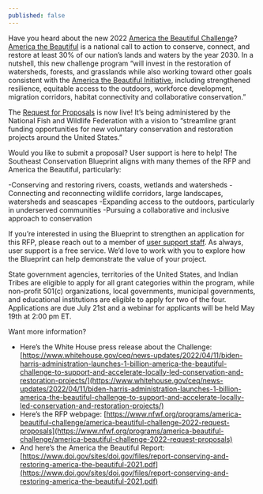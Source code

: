 ```yaml
---
published: false
---
```

Have you heard about the new 2022 [America the Beautiful Challenge](https://www.nfwf.org/programs/america-beautiful-challenge)? [America the Beautiful](https://www.whitehouse.gov/ceq/news-updates/2021/05/06/biden-harris-administration-outlines-america-the-beautiful-initiative/) is a national call to action to conserve, connect, and restore at least 30% of our nation’s lands and waters by the year 2030. In a nutshell, this new challenge program “will invest in the restoration of watersheds, forests, and grasslands while also working toward other goals consistent with the [America the Beautiful Initiative](https://www.whitehouse.gov/ceq/news-updates/2021/05/06/biden-harris-administration-outlines-america-the-beautiful-initiative/), including strengthened resilience, equitable access to the outdoors, workforce development, migration corridors, habitat connectivity and collaborative conservation.”

The [Request for Proposals](https://www.nfwf.org/programs/america-beautiful-challenge/america-beautiful-challenge-2022-request-proposals) is now live! It’s being administered by the National Fish and Wildlife Federation with a vision to “streamline grant funding opportunities for new voluntary conservation and restoration projects around the United States.”

Would you like to submit a proposal? User support is here to help! The Southeast Conservation Blueprint aligns with many themes of the RFP and America the Beautiful, particularly:

-Conserving and restoring rivers, coasts, wetlands and watersheds
-Connecting and reconnecting wildlife corridors, large landscapes, watersheds and seascapes
-Expanding access to the outdoors, particularly in underserved communities
-Pursuing a collaborative and inclusive approach to conservation

If you’re interested in using the Blueprint to strengthen an application for this RFP, please reach out to a member of [user support staff](https://secassoutheast.org/staff). As always, user support is a free service. We’d love to work with you to explore how the Blueprint can help demonstrate the value of your project.

State government agencies, territories of the United States, and Indian Tribes are eligible to apply for all grant categories within the program, while non-profit 501(c) organizations, local governments, municipal governments, and educational institutions are eligible to apply for two of the four. Applications are due July 21st and a webinar for applicants will be held May 19th at 2:00 pm ET.

Want more information?

- Here’s the White House press release about the Challenge: [https://www.whitehouse.gov/ceq/news-updates/2022/04/11/biden-harris-administration-launches-1-billion-america-the-beautiful-challenge-to-support-and-accelerate-locally-led-conservation-and-restoration-projects/](https://www.whitehouse.gov/ceq/news-updates/2022/04/11/biden-harris-administration-launches-1-billion-america-the-beautiful-challenge-to-support-and-accelerate-locally-led-conservation-and-restoration-projects/)
- Here’s the RFP webpage: [https://www.nfwf.org/programs/america-beautiful-challenge/america-beautiful-challenge-2022-request-proposals](https://www.nfwf.org/programs/america-beautiful-challenge/america-beautiful-challenge-2022-request-proposals)
- And here’s the America the Beautiful Report: [https://www.doi.gov/sites/doi.gov/files/report-conserving-and-restoring-america-the-beautiful-2021.pdf](https://www.doi.gov/sites/doi.gov/files/report-conserving-and-restoring-america-the-beautiful-2021.pdf)